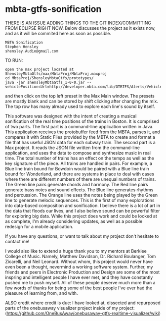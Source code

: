 # mbta-gtfs-sonification
THERE IS AN ISSUE ADDING THINGS TO THE GIT INDEX/COMMITTING FROM ECLIPSE RIGHT NOW.
Below discusses the project as it exists now, and as it will be commited here as soon as possible.

    MBTA Sonification
    Stephen Hensley
    shensley.Audio@gmail.com

TO RUN:


    open the max project located at ShensleyMbtaGtfs/max/MbtaProj/MbtaProj.maxproj
    cd MbtaProj/ShensleyMbtaGtfs/prototypes/
    java -jar shensleyMbtaGtfs_1-0-0.jar --vehiclePositionsUrl=http://developer.mbta.com/lib/GTRTFS/Alerts/VehiclePositions.pb
   
and then click on the top left preset in the Max Main window.
The presets are mostly blank and can be stored by shift clicking after changing the mix. 
The top row has many already used to explore each line's sound by itself.

  This software was designed with the intent of creating a musical sonification of the real time positions of the trains in Boston. It is comprised of two parts.
  The first part is a command-line application written in Java. This application receives the protobuffer feed from the MBTA, parses it, and compares it with Static Files provided by the MBTA to create and format a file that has useful JSON data for each subway train. 
  The second part is a Max project. It reads the JSON file written from the command-line application, and uses the data to compose and synthesize music in real time. The total number of trains has an effect on the tempo as well as the key signature of the piece. All trains are handled in pairs. For example, a Blue line train bound for Bowdoin would be paired with a Blue line train bound for Wonderland, and there are systems in place to deal with cases where there are different numbers of there are unequal numbers of trains. The Green line pairs generate chords and harmony. The Red line pairs generate bass notes and sound effects. The Blue line generates rhythms and percussion. The Orange line uses the notes being played by the Green line to generate melodic sequences.
  This is the first of many explorations into data-based composition and sonification. I believe there is a lot of art in the data that floods our lives, and I also believe sound can be powerful filter for exploring big data. While this project does work and could be looked at as complete, I'm already considering updates, as well as a possible redesign for a mobile application.
  
  
  
  If you have any questions, or want to talk about my project don't hesitate to contact me!

  I would also like to extend a huge thank you to my mentors at Berklee College of Music. Namely, Matthew Davidson, Dr. Richard Boulanger, Tom Zicarelli, and Neil Leonard. Without whom, this project would never have even been a thought, nevermind a working software system. Further, my friends and peers in Electronic Production and Design are some of the most inspring and intelligent people I have ever met, and they have constantly pushed me to push myself. All of these people deserve much more than a few words of thanks for being some of the best people I've ever had the pleasure of learning from, and with.
  
  ALSO credit where credit is due:
  I have looked at, dissected and repurposed parts of the onebusaway visualizer project inside of my project:
      (https://github.com/OneBusAway/onebusaway-gtfs-realtime-visualizer/wiki)
   

